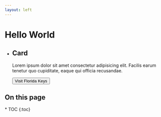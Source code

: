 ```yaml
---
layout: left
---
```

<div class="grid-row">
<div class="content tablet:grid-col-fill">
<h1>Hello World</h1>

  <ul class="usa-card-group">
    <li class="usa-card desktop:grid-col-4">
      <div class="usa-card__container">
        <div class="usa-card__header">
          <h2 class="usa-card__heading">Card</h2>
        </div>
        <div class="usa-card__body">
          <p>
            Lorem ipsum dolor sit amet consectetur adipisicing elit. Facilis earum
            tenetur quo cupiditate, eaque qui officia recusandae.
          </p>
        </div>
        <div class="usa-card__footer">
          <button type="button" class="usa-button">Visit Florida Keys</button>
        </div>
      </div>
    </li>
  </ul>
</div>

<div class="contents desktop:grid-col-3" markdown="1" >
  <h2>On this page</h2>
  * TOC
  {:toc}
</div>
</div>